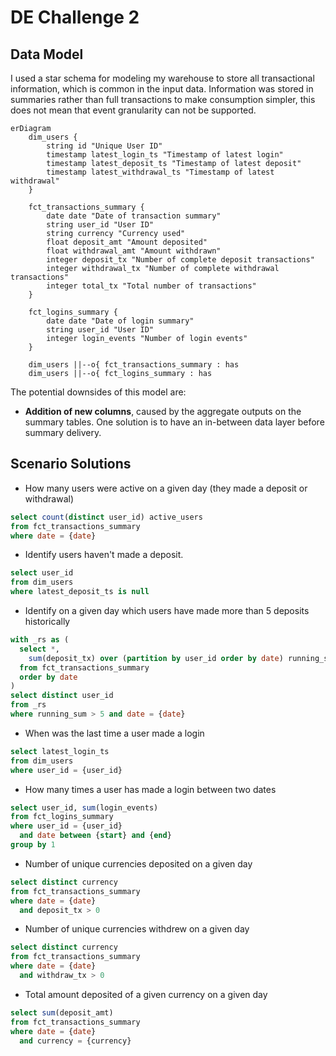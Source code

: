 # DE Challenge 2

## Data Model

I used a star schema for modeling my warehouse to store all transactional information, which is common in the input data. Information was stored in summaries rather than full transactions to make consumption simpler, this does not mean that event granularity can not be supported.

```mermaid
erDiagram
    dim_users {
        string id "Unique User ID"
        timestamp latest_login_ts "Timestamp of latest login"
        timestamp latest_deposit_ts "Timestamp of latest deposit"
        timestamp latest_withdrawal_ts "Timestamp of latest withdrawal"
    }

    fct_transactions_summary {
        date date "Date of transaction summary"
        string user_id "User ID"
        string currency "Currency used"
        float deposit_amt "Amount deposited"
        float withdrawal_amt "Amount withdrawn"
        integer deposit_tx "Number of complete deposit transactions"
        integer withdrawal_tx "Number of complete withdrawal transactions"
        integer total_tx "Total number of transactions"
    }

    fct_logins_summary {
        date date "Date of login summary"
        string user_id "User ID"
        integer login_events "Number of login events"
    }

    dim_users ||--o{ fct_transactions_summary : has
    dim_users ||--o{ fct_logins_summary : has
```

The potential downsides of this model are:
  * **Addition of new columns**, caused by the aggregate outputs on the summary tables. One solution is to have an in-between data layer before summary delivery.

## Scenario Solutions
- How many users were active on a given day (they made a deposit or withdrawal)

```sql
select count(distinct user_id) active_users
from fct_transactions_summary
where date = {date}
```

- Identify users haven't made a deposit.

```sql
select user_id
from dim_users
where latest_deposit_ts is null
```

- Identify on a given day which users have made more than 5 deposits historically

```sql
with _rs as (
  select *,
    sum(deposit_tx) over (partition by user_id order by date) running_sum
  from fct_transactions_summary
  order by date
)
select distinct user_id
from _rs
where running_sum > 5 and date = {date}
```

- When was the last time a user made a login

```sql
select latest_login_ts
from dim_users
where user_id = {user_id}
```


- How many times a user has made a login between two dates

```sql
select user_id, sum(login_events)
from fct_logins_summary
where user_id = {user_id}
  and date between {start} and {end}
group by 1
```

- Number of unique currencies deposited on a given day

```sql
select distinct currency
from fct_transactions_summary
where date = {date}
  and deposit_tx > 0
```

- Number of unique currencies withdrew on a given day

```sql
select distinct currency
from fct_transactions_summary
where date = {date}
  and withdraw_tx > 0
```

- Total amount deposited of a given currency on a given day 

```sql
select sum(deposit_amt)
from fct_transactions_summary
where date = {date}
  and currency = {currency}
```
